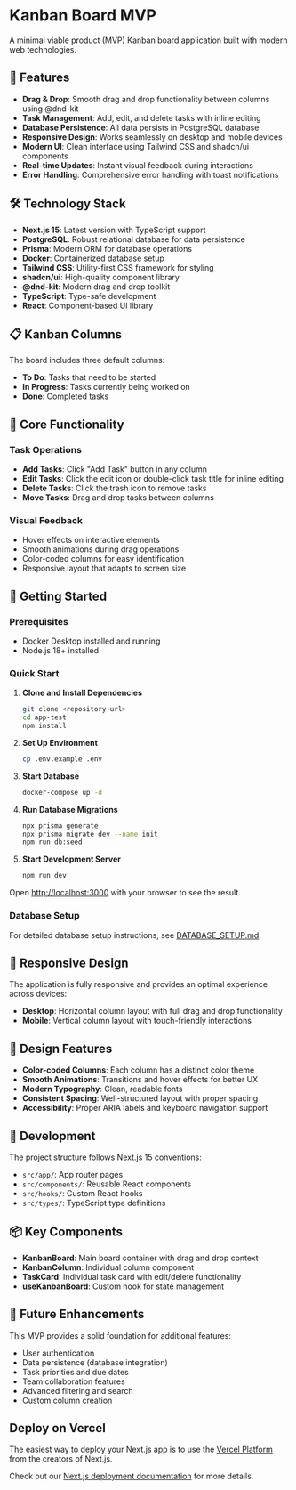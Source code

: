 # Kanban Board MVP

A minimal viable product (MVP) Kanban board application built with modern web technologies.

## 🚀 Features

- **Drag & Drop**: Smooth drag and drop functionality between columns using @dnd-kit
- **Task Management**: Add, edit, and delete tasks with inline editing
- **Database Persistence**: All data persists in PostgreSQL database
- **Responsive Design**: Works seamlessly on desktop and mobile devices
- **Modern UI**: Clean interface using Tailwind CSS and shadcn/ui components
- **Real-time Updates**: Instant visual feedback during interactions
- **Error Handling**: Comprehensive error handling with toast notifications

## 🛠️ Technology Stack

- **Next.js 15**: Latest version with TypeScript support
- **PostgreSQL**: Robust relational database for data persistence
- **Prisma**: Modern ORM for database operations
- **Docker**: Containerized database setup
- **Tailwind CSS**: Utility-first CSS framework for styling
- **shadcn/ui**: High-quality component library
- **@dnd-kit**: Modern drag and drop toolkit
- **TypeScript**: Type-safe development
- **React**: Component-based UI library

## 📋 Kanban Columns

The board includes three default columns:
- **To Do**: Tasks that need to be started
- **In Progress**: Tasks currently being worked on
- **Done**: Completed tasks

## 🎯 Core Functionality

### Task Operations
- **Add Tasks**: Click "Add Task" button in any column
- **Edit Tasks**: Click the edit icon or double-click task title for inline editing
- **Delete Tasks**: Click the trash icon to remove tasks
- **Move Tasks**: Drag and drop tasks between columns

### Visual Feedback
- Hover effects on interactive elements
- Smooth animations during drag operations
- Color-coded columns for easy identification
- Responsive layout that adapts to screen size

## 🚀 Getting Started

### Prerequisites
- Docker Desktop installed and running
- Node.js 18+ installed

### Quick Start

1. **Clone and Install Dependencies**
   ```bash
   git clone <repository-url>
   cd app-test
   npm install
   ```

2. **Set Up Environment**
   ```bash
   cp .env.example .env
   ```

3. **Start Database**
   ```bash
   docker-compose up -d
   ```

4. **Run Database Migrations**
   ```bash
   npx prisma generate
   npx prisma migrate dev --name init
   npm run db:seed
   ```

5. **Start Development Server**
   ```bash
   npm run dev
   ```

Open [http://localhost:3000](http://localhost:3000) with your browser to see the result.

### Database Setup
For detailed database setup instructions, see [DATABASE_SETUP.md](./DATABASE_SETUP.md).

## 📱 Responsive Design

The application is fully responsive and provides an optimal experience across devices:
- **Desktop**: Horizontal column layout with full drag and drop functionality
- **Mobile**: Vertical column layout with touch-friendly interactions

## 🎨 Design Features

- **Color-coded Columns**: Each column has a distinct color theme
- **Smooth Animations**: Transitions and hover effects for better UX
- **Modern Typography**: Clean, readable fonts
- **Consistent Spacing**: Well-structured layout with proper spacing
- **Accessibility**: Proper ARIA labels and keyboard navigation support

## 🔧 Development

The project structure follows Next.js 15 conventions:
- `src/app/`: App router pages
- `src/components/`: Reusable React components
- `src/hooks/`: Custom React hooks
- `src/types/`: TypeScript type definitions

## 📦 Key Components

- **KanbanBoard**: Main board container with drag and drop context
- **KanbanColumn**: Individual column component
- **TaskCard**: Individual task card with edit/delete functionality
- **useKanbanBoard**: Custom hook for state management

## 🎯 Future Enhancements

This MVP provides a solid foundation for additional features:
- User authentication
- Data persistence (database integration)
- Task priorities and due dates
- Team collaboration features
- Advanced filtering and search
- Custom column creation

## Deploy on Vercel

The easiest way to deploy your Next.js app is to use the [Vercel Platform](https://vercel.com/new?utm_medium=default-template&filter=next.js&utm_source=create-next-app&utm_campaign=create-next-app-readme) from the creators of Next.js.

Check out our [Next.js deployment documentation](https://nextjs.org/docs/app/building-your-application/deploying) for more details.
